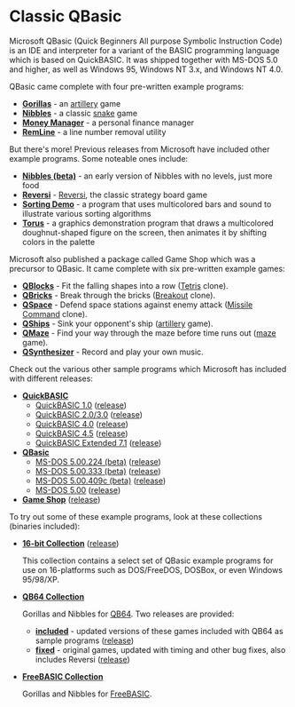 # Classic QBasic
Microsoft QBasic (Quick Beginners All purpose Symbolic Instruction Code) is an IDE and interpreter for a variant of the BASIC programming language which is based on QuickBASIC.
It was shipped together with MS-DOS 5.0 and higher, as well as Windows 95, Windows NT 3.x, and Windows NT 4.0.

QBasic came complete with four pre-written example programs:

* [**Gorillas**](../QBasic/GORILLA.BAS) - an [artillery](https://en.wikipedia.org/wiki/Artillery_game) game
* [**Nibbles**](../QBasic/NIBBLES.BAS) - a classic [snake](https://en.wikipedia.org/wiki/Snake_(video_game_genre)) game
* [**Money Manager**](../QBasic/MONEY.BAS) - a personal finance manager
* [**RemLine**](../QBasic/REMLINE.BAS) - a line number removal utility

But there's more! Previous releases from Microsoft have included other example programs. Some noteable ones include:

* [**Nibbles (beta)**](../DOS_5.00.224/NIBBLES.BAS) - an early version of Nibbles with no levels, just more food
* [**Reversi**](../DOS_5.00.224/REVERSI.BAS) - [Reversi](https://en.wikipedia.org/wiki/Reversi), the classic strategy board game
* [**Sorting Demo**](../QBasic/SORTDEMO.BAS) - a program that uses multicolored bars and sound to illustrate various sorting algorithms
* [**Torus**](../QB_4.5/TORUS.BAS) - a graphics demonstration program that draws a multicolored doughnut-shaped figure on the screen, then animates it by shifting colors in the palette

Microsoft also published a package called Game Shop which was a precursor to QBasic. It came complete with six pre-written example games:

* [**QBlocks**](../GameShop/QBLOCKS.BAS) - Fit the falling shapes into a row ([Tetris](https://en.wikipedia.org/wiki/Tetris) clone).
* [**QBricks**](../GameShop/QBRICKS.BAS) - Break through the bricks ([Breakout](https://en.wikipedia.org/wiki/Breakout_(video_game)) clone).
* [**QSpace**](../GameShop/QSPACE.BAS) - Defend space stations against enemy attack ([Missile Command](https://en.wikipedia.org/wiki/Missile_Command) clone).
* [**QShips**](../GameShop/QSHIPS.BAS) - Sink your opponent's ship ([artillery](https://en.wikipedia.org/wiki/Artillery_game) game).
* [**QMaze**](../GameShop/QMAZE.BAS) - Find your way through the maze before time runs out ([maze](https://en.wikipedia.org/wiki/List_of_maze_video_games) game).
* [**QSynthesizer**](../GameShop/QSYNTH.BAS) - Record and play your own music.

Check out the various other sample programs which Microsoft has included with different releases:
* [**QuickBASIC**](../../tree/QuickBASIC)
  * [QuickBASIC 1.0](../../tree/QB_1.0)           ([release](../../releases/tag/QB_1.0))
  * [QuickBASIC 2.0/3.0](../../tree/QB_2.0)       ([release](../../releases/tag/QB_2.0))
  * [QuickBASIC 4.0](../../tree/QB_4.0)           ([release](../../releases/tag/QB_4.0))
  * [QuickBASIC 4.5](../../tree/QB_4.5)           ([release](../../releases/tag/QB_4.5))
  * [QuickBASIC Extended 7.1](../../tree/QBX_7.1) ([release](../../releases/tag/QBX_7.1))
* [**QBasic**](../../tree/QBasic)
  * [MS-DOS 5.00.224 (beta)](../../tree/DOS_5.00.224)   ([release](../../releases/tag/DOS_5.00.224))
  * [MS-DOS 5.00.333 (beta)](../../tree/DOS_5.00.333)   ([release](../../releases/tag/DOS_5.00.333))
  * [MS-DOS 5.00.409c (beta)](../../tree/DOS_5.00.409c) ([release](../../releases/tag/DOS_5.00.409c))
  * [MS-DOS 5.00](../../tree/DOS_5.00)                  ([release](../../releases/tag/DOS_5.00))
* [**Game Shop**](../../tree/GameShop) ([release](../../releases/tag/GameShop_1.00))

To try out some of these example programs, look at these collections (binaries included):

* [**16-bit Collection**](../../tree/16-bit) ([release](../../releases/tag/16_bit))

  This collection contains a select set of QBasic example programs for use on 16-platforms such as DOS/FreeDOS, DOSBox, or even Windows 95/98/XP.

* [**QB64 Collection**](../../tree/QB64)

  Gorillas and Nibbles for [QB64](https://www.portal.qb64.org/). Two releases are provided:
  * [**included**](../../tree/QB64_1.0) - updated versions of these games included with QB64 as sample programs ([release](../../releases/tag/QB64_1.0))
  * [**fixed**](../../tree/QB64_fix) - original games, updated with timing and other bug fixes, also includes Reversi ([release](../../releases/tag/QB64_fix))

* [**FreeBASIC Collection**](../../tree/FreeBASIC)

  Gorillas and Nibbles for [FreeBASIC](https://www.freebasic.net/).
